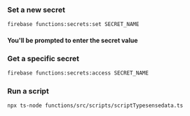 ### Set a new secret

```bash
firebase functions:secrets:set SECRET_NAME
```

#### You'll be prompted to enter the secret value

### Get a specific secret

```bash
firebase functions:secrets:access SECRET_NAME
```

### Run a script

```bash
npx ts-node functions/src/scripts/scriptTypesensedata.ts
```
